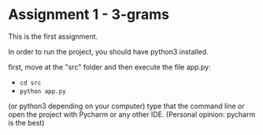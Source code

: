 # Assignment 1 - 3-grams

This is the first assignment.

In order to run the project, you should have python3 installed.

first, move at the "src" folder and then execute the file app.py:

- `cd src`
- `python app.py`

(or python3 depending on your computer)
type that the command line or open the project with Pycharm or any other IDE.
(Personal opinion: pycharm is the best)
